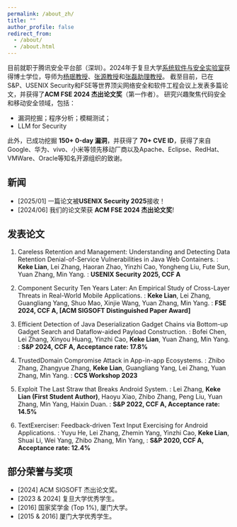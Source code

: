 ```yaml
---
permalink: /about_zh/
title: ""
author_profile: false
redirect_from: 
  - /about/
  - /about.html
---
```



目前就职于腾讯安全平台部（深圳）。2024年于复旦大学[系统软件与安全实验室](https://secsys.fudan.edu.cn/)获得博士学位，导师为[杨珉教授](https://secsys.fudan.edu.cn/members/faculty/ym/)、[张源教授](https://yuanxzhang.github.io/)和[张磊助理教授](https://zxlfd.github.io/)。
截至目前，已在S&P、USENIX Security和FSE等世界顶尖网络安全和软件工程会议上发表多篇论文，并获得了**ACM FSE 2024 杰出论文奖**（第一作者）。
研究兴趣聚焦代码安全和移动安全领域，包括：
* 漏洞挖掘；程序分析；模糊测试；
* LLM for Security

此外，已成功挖掘 **150+ 0-day 漏洞**，并获得了 **70+ CVE ID**，获得了来自Google、华为、vivo、小米等领先移动厂商以及Apache、Eclipse、RedHat、VMWare、Oracle等知名开源组织的致谢。


## 新闻
* [2025/01] 一篇论文被**USENIX Security 2025**接收！
* [2024/06] 我们的论文荣获 **ACM FSE 2024 杰出论文奖**!


## 发表论文

1. Careless Retention and Management: Understanding and Detecting Data Retention Denial-of-Service Vulnerabilities in Java Web Containers.
  :    **Keke Lian**, Lei Zhang, Haoran Zhao, Yinzhi Cao, Yongheng Liu, Fute Sun, Yuan Zhang, Min Yang.
  :    **USENIX Security 2025, CCF A**


1. Component Security Ten Years Later: An Empirical Study of Cross-Layer Threats in Real-World Mobile Applications.
  :    **Keke Lian**, Lei Zhang, Guangliang Yang, Shuo Mao, Xinjie Wang, Yuan Zhang, Min Yang.
  :    **FSE 2024, CCF A, [ACM SIGSOFT Distinguished Paper Award]**


1. Efficient Detection of Java Deserialization Gadget Chains via Bottom-up Gadget Search and Dataflow-aided Payload Construction.
  :    Bofei Chen, Lei Zhang, Xinyou Huang, Yinzhi Cao, **Keke Lian**, Yuan Zhang, Min Yang.
  :    **S&P 2024, CCF A, Acceptance rate: 17.8%**


3. TrustedDomain Compromise Attack in App-in-app Ecosystems.
  :    Zhibo Zhang, Zhangyue Zhang, **Keke Lian**, Guangliang Yang, Lei Zhang, Yuan Zhang, Min Yang.
  :    **CCS Workshop 2023**


4. Exploit The Last Straw that Breaks Android System.
  :    Lei Zhang, **Keke Lian (First Student Author)**, Haoyu Xiao, Zhibo Zhang, Peng Liu, Yuan Zhang, Min Yang, Haixin Duan.
  :    **S&P 2022, CCF A, Acceptance rate: 14.5%**


5. TextExerciser: Feedback-driven Text Input Exercising for Android Applications.
  :    Yuyu He, Lei Zhang, Zhemin Yang, Yinzhi Cao, **Keke Lian**, Shuai Li, Wei Yang, Zhibo Zhang, Min Yang,
  :    **S&P 2020, CCF A, Acceptance rate: 12.4%**




## 部分荣誉与奖项

* [2024] ACM SIGSOFT 杰出论文奖。
* [2023 & 2024] 复旦大学优秀学生。
* [2016] 国家奖学金 (Top 1%), 厦门大学。
* [2015 & 2016] 厦门大学优秀学生。